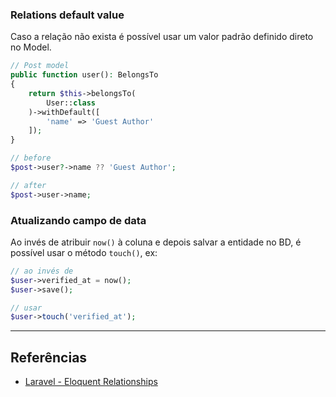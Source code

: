 ### Relations default value
Caso a relação não exista é possível usar um valor padrão definido direto no Model.
```php
// Post model
public function user(): BelongsTo
{
    return $this->belongsTo(
        User::class
    )->withDefault([
        'name' => 'Guest Author'
    ]);
}
```

```php
// before
$post->user?->name ?? 'Guest Author';

// after
$post->user->name;
```

### Atualizando campo de data
Ao invés de atribuir `now()` à coluna e depois salvar a entidade no BD, é possível usar o método `touch()`, ex:
```php
// ao invés de
$user->verified_at = now();
$user->save();

// usar
$user->touch('verified_at');
```

---
## Referências
- [Laravel - Eloquent Relationships](https://laravel.com/docs/12.x/eloquent-relationships)